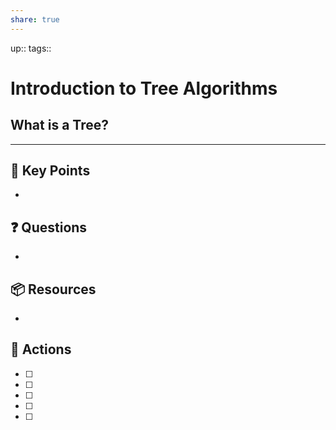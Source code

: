 ```yaml
---
share: true
---
```


up:: 
tags:: 



# Introduction to Tree Algorithms

## What is a Tree?



---

## 🔑 Key Points
- 
## ❓ Questions
- 
## 📦 Resources
- 
## 🎯 Actions
- [ ] 
- [ ] 
- [ ] 
- [ ] 
- [ ] 